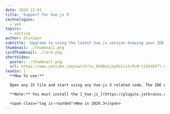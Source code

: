 ```yaml
---
date: 2020-12-03
title: 'Support for Vue.js 3'
technologies:
  - web
topics:
  - editing
author: dlsniper
subtitle: 'Upgrade to using the latest Vue.js version knowing your IDE will be there to help you.'
thumbnail: ./thumbnail.png
cardThumbnail: ./card.png
shortVideo:
  poster: ./thumbnail.png
  url: https://www.youtube.com/watch?v=_DU4BcCzXyE&list=PLM-t1Z4tbFfl-umlMg_ND7gW9rGjTDzKt&index=19
leadin: |
  **How to use:**

  Open any JS file and start using any Vue.js 3 related code. The IDE will provide you assistance with code completion, refactoring, find usages, and more.

  **Note:** You must install the [_Vue.js_](https://plugins.jetbrains.com/plugin/9442-vue-js) support plugin from the IDE Marketplace via _Settings/Preferences | Plugins | Marketplace_ for this functionality to work.

  <span class="tag is-rounded">New in 2020.3</span>
---
```


